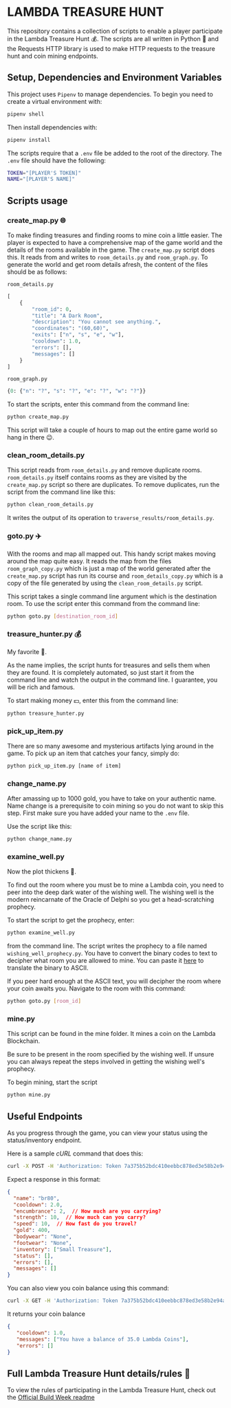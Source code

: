 # LAMBDA TREASURE HUNT

This repository contains a collection of scripts to enable a player participate in the Lambda Treasure Hunt 💰. The scripts are all written in Python 🐍 and the Requests HTTP library is used to make HTTP requests to the treasure hunt and coin mining endpoints.

## Setup, Dependencies and Environment Variables

This project uses `Pipenv` to manage dependencies. To begin you need to create a virtual environment with:

```sh
pipenv shell
```

Then install dependencies with:

```sh
pipenv install
```

The scripts require that a `.env` file be added to the root of the directory. The `.env` file should have the following:

```sh
TOKEN="[PLAYER'S TOKEN]"
NAME="[PLAYER'S NAME]"
```

## Scripts usage

### create_map.py 🌐

To make finding treasures and finding rooms to mine coin a little easier. The player is expected to have a comprehensive map of the game world and the details of the rooms available in the game. The `create_map.py` script does this. It reads from and writes to `room_details.py` and `room_graph.py`. To generate the world and get room details afresh, the content of the files should be as follows:

`room_details.py`

```py
[
    {
        "room_id": 0,
        "title": "A Dark Room",
        "description": "You cannot see anything.",
        "coordinates": "(60,60)",
        "exits": ["n", "s", "e", "w"],
        "cooldown": 1.0,
        "errors": [],
        "messages": []
    }
]
```

`room_graph.py`

```py
{0: {"n": "?", "s": "?", "e": "?", "w": "?"}}
```

To start the scripts, enter this command from the command line:

```sh
python create_map.py
```

This script will take a couple of hours to map out the entire game world so hang in there 😉.

### clean_room_details.py

This script reads from `room_details.py` and remove duplicate rooms. `room_details.py` itself contains rooms as they are visited by the `create_map.py` script so there are duplicates. To remove duplicates, run the script from the command line like this:

```sh
python clean_room_details.py
```

It writes the output of its operation to `traverse_results/room_details.py`.

### goto.py ✈️

With the rooms and map all mapped out. This handy script makes moving around the map quite easy. It reads the map from the files `room_graph_copy.py` which is just a map of the world generated after the `create_map.py` script has run its course and `room_details_copy.py` which is a copy of the file generated by using the `clean_room_details.py` script.

This script takes a single command line argument which is the destination room. To use the script enter this command from the command line:

```sh
python goto.py [destination_room_id]
```

### treasure_hunter.py 💰

My favorite 🤗.

As the name implies, the script hunts for treasures and sells them when they are found. It is completely automated, so just start it from the command line and watch the output in the command line. I guarantee, you will be rich and famous.

To start making money 💵, enter this from the command line:

```sh
python treasure_hunter.py
```

### pick_up_item.py

There are so many awesome and mysterious artifacts lying around in the game. To pick up an item that catches your fancy, simply do:

```sh
python pick_up_item.py [name of item]
```

### change_name.py

After amassing up to 1000 gold, you have to take on your authentic name. Name change is a prerequisite to coin mining so you do not want to skip this step. First make sure you have added your name to the `.env` file.

Use the script like this:

```sh
python change_name.py
```

### examine_well.py

Now the plot thickens 🎦.

To find out the room where you must be to mine a Lambda coin, you need to peer into the deep dark water of the wishing well. The wishing well is the modern reincarnate of the Oracle of Delphi so you get a head-scratching prophecy.

To start the script to get the prophecy, enter:

```sh
python examine_well.py
```

from the command line. The script writes the prophecy to a file named `wishing_well_prophecy.py`. You have to convert the binary codes to text to decipher what room you are allowed to mine. You can paste it [here](https://www.rapidtables.com/convert/number/binary-to-ascii.html) to translate the binary to ASCII.

If you peer hard enough at the ASCII text, you will decipher the room where your coin awaits you.
Navigate to the room with this command:

```sh
python goto.py [room_id]
```

### mine.py

This script can be found in the mine folder. It mines a coin on the Lambda Blockchain.

Be sure to be present in the room specified by the wishing well. If unsure you can always repeat the steps involved in getting the wishing well's prophecy.

To begin mining, start the script

```sh
python mine.py
```

## Useful Endpoints

As you progress through the game, you can view your status using the status/inventory endpoint.

Here is a sample *cURL* command that does this:

```sh
curl -X POST -H 'Authorization: Token 7a375b52bdc410eebbc878ed3e58b2e94a8cb607' -H "Content-Type: application/json" https://lambda-treasure-hunt.herokuapp.com/api/adv/status/
```

Expect a response in this format:

```json
{
  "name": "br80",
  "cooldown": 2.0,
  "encumbrance": 2,  // How much are you carrying?
  "strength": 10,  // How much can you carry?
  "speed": 10,  // How fast do you travel?
  "gold": 400,
  "bodywear": "None",
  "footwear": "None",
  "inventory": ["Small Treasure"],
  "status": [],
  "errors": [],
  "messages": []
}
```

You can also view you coin balance using this command:

```sh
curl -X GET -H 'Authorization: Token 7a375b52bdc410eebbc878ed3e58b2e94a8cb607' https://lambda-treasure-hunt.herokuapp.com/api/bc/get_balance/
```

It returns your coin balance

```json
{
   "cooldown": 1.0,
   "messages": ["You have a balance of 35.0 Lambda Coins"],
   "errors": []
}
```

## Full Lambda Treasure Hunt details/rules 📖

To view the rules of participating in the Lambda Treasure Hunt, check out the [Official Build Week readme](https://github.com/LambdaSchool/CS-Build-Week-2)

